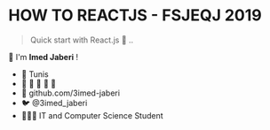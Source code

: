 # HOW TO REACTJS - FSJEQJ 2019 

> Quick start with React.js 🚀 ..

👋 I'm __Imed Jaberi__ !


<!-- ![workshop-icon]() -->


- 🏡 Tunis
- 🧔 🧕 👦 👼 🛵
- 🏢 github.com/3imed-jaberi
- 🐦 @3imed_jaberi
- 👨🏻‍💻 IT and Computer Science Student 
